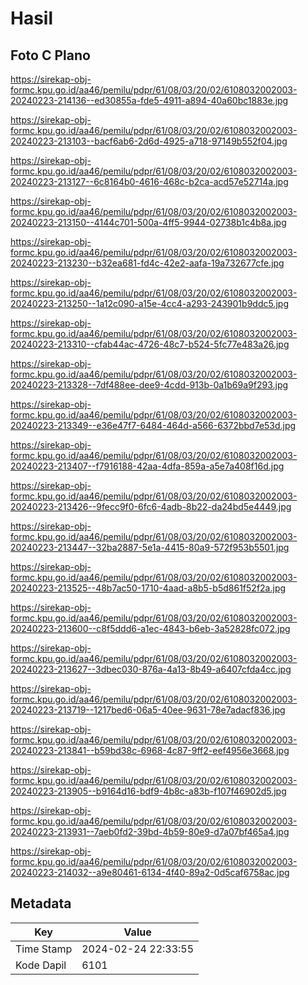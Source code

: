 # Hasil

## Foto C Plano

https://sirekap-obj-formc.kpu.go.id/aa46/pemilu/pdpr/61/08/03/20/02/6108032002003-20240223-214136--ed30855a-fde5-4911-a894-40a60bc1883e.jpg

https://sirekap-obj-formc.kpu.go.id/aa46/pemilu/pdpr/61/08/03/20/02/6108032002003-20240223-213103--bacf6ab6-2d6d-4925-a718-97149b552f04.jpg

https://sirekap-obj-formc.kpu.go.id/aa46/pemilu/pdpr/61/08/03/20/02/6108032002003-20240223-213127--6c8164b0-4616-468c-b2ca-acd57e52714a.jpg

https://sirekap-obj-formc.kpu.go.id/aa46/pemilu/pdpr/61/08/03/20/02/6108032002003-20240223-213150--4144c701-500a-4ff5-9944-02738b1c4b8a.jpg

https://sirekap-obj-formc.kpu.go.id/aa46/pemilu/pdpr/61/08/03/20/02/6108032002003-20240223-213230--b32ea681-fd4c-42e2-aafa-19a732677cfe.jpg

https://sirekap-obj-formc.kpu.go.id/aa46/pemilu/pdpr/61/08/03/20/02/6108032002003-20240223-213250--1a12c090-a15e-4cc4-a293-243901b9ddc5.jpg

https://sirekap-obj-formc.kpu.go.id/aa46/pemilu/pdpr/61/08/03/20/02/6108032002003-20240223-213310--cfab44ac-4726-48c7-b524-5fc77e483a26.jpg

https://sirekap-obj-formc.kpu.go.id/aa46/pemilu/pdpr/61/08/03/20/02/6108032002003-20240223-213328--7df488ee-dee9-4cdd-913b-0a1b69a9f293.jpg

https://sirekap-obj-formc.kpu.go.id/aa46/pemilu/pdpr/61/08/03/20/02/6108032002003-20240223-213349--e36e47f7-6484-464d-a566-6372bbd7e53d.jpg

https://sirekap-obj-formc.kpu.go.id/aa46/pemilu/pdpr/61/08/03/20/02/6108032002003-20240223-213407--f7916188-42aa-4dfa-859a-a5e7a408f16d.jpg

https://sirekap-obj-formc.kpu.go.id/aa46/pemilu/pdpr/61/08/03/20/02/6108032002003-20240223-213426--9fecc9f0-6fc6-4adb-8b22-da24bd5e4449.jpg

https://sirekap-obj-formc.kpu.go.id/aa46/pemilu/pdpr/61/08/03/20/02/6108032002003-20240223-213447--32ba2887-5e1a-4415-80a9-572f953b5501.jpg

https://sirekap-obj-formc.kpu.go.id/aa46/pemilu/pdpr/61/08/03/20/02/6108032002003-20240223-213525--48b7ac50-1710-4aad-a8b5-b5d861f52f2a.jpg

https://sirekap-obj-formc.kpu.go.id/aa46/pemilu/pdpr/61/08/03/20/02/6108032002003-20240223-213600--c8f5ddd6-a1ec-4843-b6eb-3a52828fc072.jpg

https://sirekap-obj-formc.kpu.go.id/aa46/pemilu/pdpr/61/08/03/20/02/6108032002003-20240223-213627--3dbec030-876a-4a13-8b49-a6407cfda4cc.jpg

https://sirekap-obj-formc.kpu.go.id/aa46/pemilu/pdpr/61/08/03/20/02/6108032002003-20240223-213719--1217bed6-06a5-40ee-9631-78e7adacf836.jpg

https://sirekap-obj-formc.kpu.go.id/aa46/pemilu/pdpr/61/08/03/20/02/6108032002003-20240223-213841--b59bd38c-6968-4c87-9ff2-eef4956e3668.jpg

https://sirekap-obj-formc.kpu.go.id/aa46/pemilu/pdpr/61/08/03/20/02/6108032002003-20240223-213905--b9164d16-bdf9-4b8c-a83b-f107f46902d5.jpg

https://sirekap-obj-formc.kpu.go.id/aa46/pemilu/pdpr/61/08/03/20/02/6108032002003-20240223-213931--7aeb0fd2-39bd-4b59-80e9-d7a07bf465a4.jpg

https://sirekap-obj-formc.kpu.go.id/aa46/pemilu/pdpr/61/08/03/20/02/6108032002003-20240223-214032--a9e80461-6134-4f40-89a2-0d5caf6758ac.jpg


## Metadata

| Key        | Value               |
| ---------- | ------------------- |
| Time Stamp | 2024-02-24 22:33:55 |
| Kode Dapil | 6101                |



